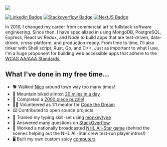 ![](https://i.imgur.com/Tl5TjT9.png)


[![Linkedin Badge](https://img.shields.io/badge/LinkedIn-0088FF?style=for-the-badge&logo=linkedin&logoColor=white)](https://www.linkedin.com/in/mattcarlotta)
[![Stackoverflow Badge](https://img.shields.io/badge/Stackoverflow-fa7c1b?color=orange&style=for-the-badge&logo=stackoverflow&logoColor=white)](https://stackoverflow.com/users/7376526/matt-carlotta)
[![NextJS Badge](https://img.shields.io/badge/Next%2Ejs%20Contributor-8A2BE2?style=for-the-badge&logo=next.js&logoColor=white)](https://github.com/vercel/next.js)

In 2016, I changed my career from commercial art to fullstack software engineering. Since then, I have specialized in using MongoDB, PostgreSQL, Express, React w/ Redux, and Node to build apps that are test-driven, data-driven, cross-platform, and production-ready. From time to time, I'll also tinker with Shell script, Rust, Go, and C++. Just as important to what I use, I'm a huge proponent for building web accessible apps that adhere to the <a title="opens in a new window" href="https://www.w3.org/WAI/standards-guidelines/wcag/" rel="noopener noreferrer" target="_blank">
  WCAG AA/AAA Standards.
</a>

## What I've done in my free time...

- 🐕 Walked [Nico](https://i.imgur.com/sk64QET.jpeg) around town way too many times!
- 🚴 Mountain biked almost [20 miles in a day](https://i.imgur.com/sB33d8X.png)
- 🧩 Completed a [2000 piece puzzle!](https://i.imgur.com/NO42EOo.jpg)
- 👨‍💻 Volunteered as 1:1 mentor for [Code the Dream](https://codethedream.org/)
- ⌨️ Contributed to open source projects
- 💪 Trained my typing skill-set using [monkeytype](https://monkeytype.com/profile/splitchunks)
- 📝 Answered many questions on [StackOverflow](https://stackoverflow.com/users/7376526/matt-carlotta)
- 🏒 Worked a nationally broadcasted [NHL All-Star game](https://i.imgur.com/iBXFEAU.jpg) (behind the scenes helping out the NHL All-Star crew test-run player intros!)
- 🖥️ Built my own custom spicy [computers](https://pcpartpicker.com/list/fQhZpH)
